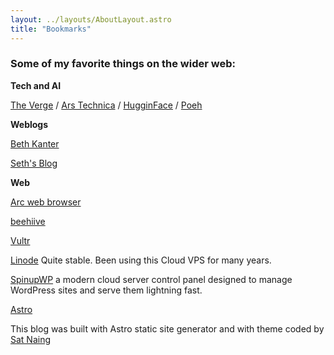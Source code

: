 ```yaml
---
layout: ../layouts/AboutLayout.astro
title: "Bookmarks"
---
```


### Some of my favorite things on the wider web:

**Tech and AI**

[The Verge](https://www.theverge.com/) / [Ars Technica](https://arstechnica.com/) / [HugginFace](https://huggingface.co/) / [Poeh](https://poe.com/)


**Weblogs**

[Beth Kanter](https://bethkanter.org/)

[Seth's Blog](https://seths.blog/)


**Web**

[Arc web browser](https://arc.net/)

[beehiive](https://www.beehiiv.com/?via=tharum)

[Vultr](https://www.vultr.com/?ref=9398038)

[Linode](https://www.linode.com/lp/refer/?r=74b48a1d7ec663896dde14abf11d4b66f58f4c25)
Quite stable. Been using this Cloud VPS for many years.

[SpinupWP](https://spinupwp.com/?referral=x3pL4A0542)
a modern cloud server control panel designed to manage WordPress sites and serve them lightning fast.

[Astro](https://astro.build/)

This blog was built with Astro static site generator and with theme coded by [Sat Naing](https://satnaing.dev/)

